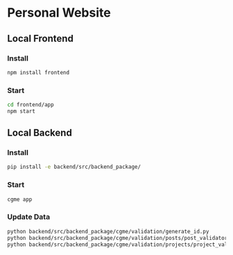 # Personal Website

## Local Frontend

### Install

```bash
npm install frontend
```

### Start

```bash
cd frontend/app
npm start
```

## Local Backend

### Install

```bash
pip install -e backend/src/backend_package/
```

### Start

```bash
cgme app
```

### Update Data

```bash
python backend/src/backend_package/cgme/validation/generate_id.py
python backend/src/backend_package/cgme/validation/posts/post_validator.py
python backend/src/backend_package/cgme/validation/projects/project_validator.py
```
